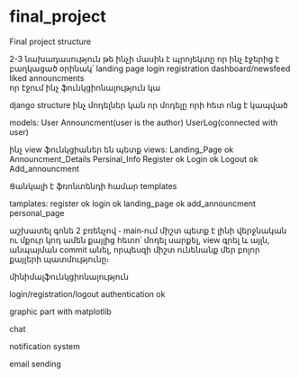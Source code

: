 # final_project
Final project structure


2-3 նախադասություն թե ինչի մասին է պրոյեկտը 
որ ինչ էջերից է բաղկացած
 օրինակ՝
    landing page 
    login
    registration
    dashboard/newsfeed
    liked announcments  
որ էջում ինչ ֆունկցիոնալություն կա 


django structure 
ինչ մոդելներ կան 
որ մոդելը որի հետ ոնց է կապված

models:
    User
    Announcment(user is the author)
    UserLog(connected with user)

ինչ view ֆունկցիաներ են պետք 
views:
    Landing_Page ok
    Announcment_Details
    Persinal_Info
    Register ok
    Login ok
    Logout ok
    Add_announcment


Ցանկալի է ֆռոնտենդի համար templates 

tamplates:
    register ok
    login ok
    landing_page ok 
    add_announcment
    personal_page

աշխատել գոնե 2 բռենչով ֊ main֊ում միշտ պետք է լինի վերջնական ու մքուր կոդ 
ամեն քայլից հետո՝ մոդել սարքել, view գրել և այլն, անպայման commit անել, որպեսզի միշտ ունենանք մեր բոլոր քայլերի պատմությունը։ 

մինիմալֆունկցիոնալություն 

login/registration/logout authentication ok

graphic part with matplotlib

chat 

notification system 

email sending 
